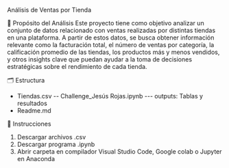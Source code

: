 Análisis de Ventas por Tienda

🎯 Propósito del Análisis
Este proyecto tiene como objetivo analizar un conjunto de datos relacionado con ventas realizadas por distintas tiendas en una plataforma. A partir de estos datos, se busca obtener información relevante como la facturación total, el número de ventas por categoría, la calificación promedio de las tiendas, los productos más y menos vendidos, y otros insights clave que puedan ayudar a la toma de decisiones estratégicas sobre el rendimiento de cada tienda.

🗂️ Estructura 
- Tiendas.csv 
-- Challenge_Jesús Rojas.ipynb
  --- outputs: Tablas y resultados
- Readme.md
  
🛂 Instrucciones
1. Descargar archivos .csv
2. Descargar programa .ipynb
3. Abrir carpeta en compilador Visual Studio Code, Google colab o Jupyter en Anaconda
